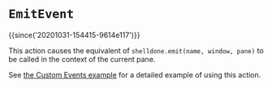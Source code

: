 # `EmitEvent`

{{since('20201031-154415-9614e117')}}

This action causes the equivalent of `shelldone.emit(name, window, pane)` to be
called in the context of the current pane.

See [the Custom Events example](../shelldone/on.md#custom-events) for a detailed
example of using this action.


